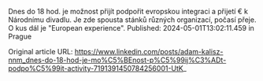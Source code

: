 Dnes do 18 hod. je možnost přijít podpořit evropskou integraci a přijetí € k Národnímu divadlu. Je zde spousta stánků různých organizací, počasí přeje. O kus dál je "European experience".
Published: 2024-05-01T13:02:11.459 in Prague

Original article URL: https://www.linkedin.com/posts/adam-kalisz-nnm_dnes-do-18-hod-je-mo%C5%BEnost-p%C5%99ij%C3%ADt-podpo%C5%99it-activity-7191391450784256001-UtK_

[](./media/eu-integration-1.jpeg)[](./media/eu-integration-2.jpeg)